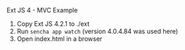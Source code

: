 Ext JS 4 - MVC Example

1. Copy Ext JS 4.2.1 to ./ext
2. Run `sencha app watch` (version 4.0.4.84 was used here)
3. Open index.html in a browser